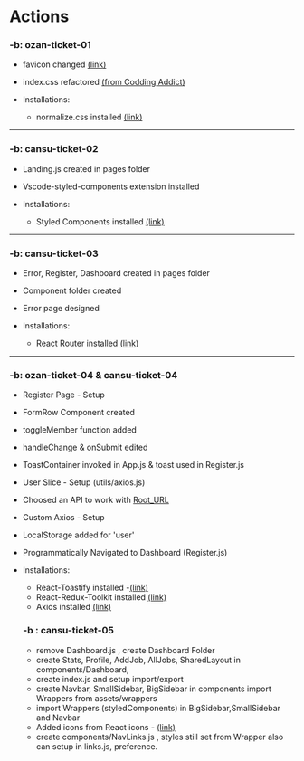 # Actions

### -b: ozan-ticket-01

- favicon changed [(link)](https://favicon.io/)
- index.css refactored [(from Codding Addict)](https://youtu.be/UDdyGNlQK5w)

- Installations:
  - normalize.css installed [(link)](https://necolas.github.io/normalize.css/)

---

### -b: cansu-ticket-02

- Landing.js created in pages folder
- Vscode-styled-components extension installed

- Installations:
  - Styled Components installed [(link)](https://styled-components.com/docs)

---

### -b: cansu-ticket-03

- Error, Register, Dashboard created in pages folder
- Component folder created
- Error page designed

- Installations:
  - React Router installed [(link)](https://reactrouter.com/docs/en/v6)

---

### -b: ozan-ticket-04 & cansu-ticket-04

- Register Page - Setup
- FormRow Component created
- toggleMember function added
- handleChange & onSubmit edited
- ToastContainer invoked in App.js & toast used in Register.js
- User Slice - Setup (utils/axios.js)
- Choosed an API to work with [Root_URL](https://jobs-api-06.herokuapp.com/api-docs/)
- Custom Axios - Setup
- LocalStorage added for 'user'
- Programmatically Navigated to Dashboard (Register.js)

- Installations:
  - React-Toastify installed -[(link)](https://www.npmjs.com/package/react-toastify)
  - React-Redux-Toolkit installed [(link)](https://redux-toolkit.js.org/introduction/getting-started)
  - Axios installed [(link)](https://github.com/axios/axios)
  
  ### -b : cansu-ticket-05
  
  - remove Dashboard.js , create Dashboard Folder
  - create Stats, Profile, AddJob, AllJobs, SharedLayout in components/Dashboard,
  - create index.js and setup import/export
  - create Navbar, SmallSidebar, BigSidebar in components import Wrappers from assets/wrappers
  - import Wrappers (styledComponents)  in BigSidebar,SmallSidebar and Navbar 
  - Added icons from React icons - [(link)](https://react-icons.github.io/react-icons/)
  - create components/NavLinks.js , styles still set from Wrapper also can setup in links.js, preference.
  
  
